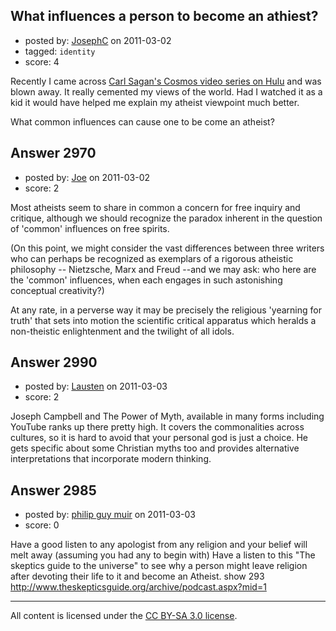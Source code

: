 ## What influences a person to become an athiest?

- posted by: [JosephC](https://stackexchange.com/users/-1/1182-josephc) on 2011-03-02
- tagged: `identity`
- score: 4

Recently I came across [Carl Sagan's Cosmos video series on Hulu](http://www.hulu.com/cosmos) and was blown away. It really cemented my views of the world. Had I watched it as a kid it would have helped me explain my atheist viewpoint much better.

What common influences can cause one to be come an atheist?


## Answer 2970

- posted by: [Joe](https://stackexchange.com/users/-1/1064-joe) on 2011-03-02
- score: 2

Most atheists seem to share in common a concern for free inquiry and critique, although we should recognize the paradox inherent in the question of 'common' influences on free spirits.

(On this point, we might consider the vast differences between three writers who can perhaps be recognized as exemplars of a rigorous atheistic philosophy -- Nietzsche, Marx and Freud --and we may ask: who here are the 'common' influences, when each engages in such astonishing conceptual creativity?)

At any rate, in a perverse way it may be precisely the religious 'yearning for truth' that sets into motion the scientific critical apparatus which heralds a non-theistic enlightenment and the twilight of all idols.


## Answer 2990

- posted by: [Lausten](https://stackexchange.com/users/-1/584-lausten) on 2011-03-03
- score: 2

Joseph Campbell and The Power of Myth, available in many forms including YouTube ranks up there pretty high. It covers the commonalities across cultures, so it is hard to avoid that your personal god is just a choice. He gets specific about some Christian myths too and provides alternative interpretations that incorporate modern thinking.


## Answer 2985

- posted by: [philip guy muir](https://stackexchange.com/users/-1/182-philip-guy-muir) on 2011-03-03
- score: 0

Have a good listen to any apologist from any religion and your belief will melt away (assuming you had any to begin with) Have a listen to this "The skeptics guide to the universe" to see why a person might leave religion after devoting their life to it and become an Atheist. show 293
http://www.theskepticsguide.org/archive/podcast.aspx?mid=1



---

All content is licensed under the [CC BY-SA 3.0 license](https://creativecommons.org/licenses/by-sa/3.0/).
